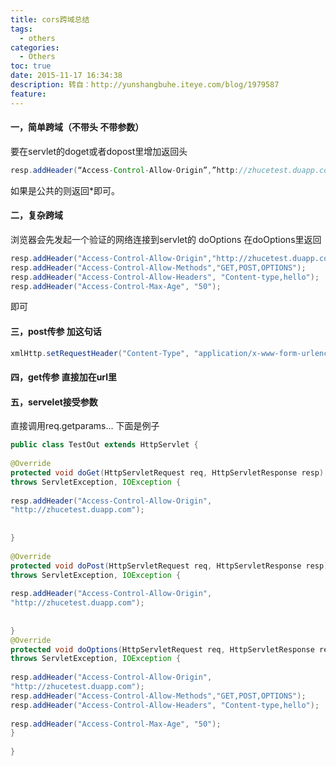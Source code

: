 ```yaml
---
title: cors跨域总结
tags:
  - others
categories:
  - Others
toc: true
date: 2015-11-17 16:34:38
description: 转自：http://yunshangbuhe.iteye.com/blog/1979587
feature:
---
```


#### 一，简单跨域（不带头 不带参数）
要在servlet的doget或者dopost里增加返回头
``` java
resp.addHeader(“Access-Control-Allow-Origin”,”http://zhucetest.duapp.com“); 
```
如果是公共的则返回*即可。

#### 二，复杂跨域

浏览器会先发起一个验证的网络连接到servlet的 doOptions 在doOptions里返回
``` java
resp.addHeader("Access-Control-Allow-Origin","http://zhucetest.duapp.com");
resp.addHeader("Access-Control-Allow-Methods","GET,POST,OPTIONS"); 
resp.addHeader("Access-Control-Allow-Headers", "Content-type,hello");
resp.addHeader("Access-Control-Max-Age", "50");
```
即可
<!-- more -->
#### 三，post传参 加这句话
``` java
xmlHttp.setRequestHeader("Content-Type", "application/x-www-form-urlencoded");
```
#### 四，get传参 直接加在url里

#### 五，servelet接受参数

直接调用req.getparams…
下面是例子
``` java
public class TestOut extends HttpServlet {
 
@Override
protected void doGet(HttpServletRequest req, HttpServletResponse resp)
throws ServletException, IOException {
 
resp.addHeader("Access-Control-Allow-Origin",
"http://zhucetest.duapp.com");
 
 
}
 
@Override
protected void doPost(HttpServletRequest req, HttpServletResponse resp)
throws ServletException, IOException {
 
resp.addHeader("Access-Control-Allow-Origin",
"http://zhucetest.duapp.com");
 
 
}
@Override
protected void doOptions(HttpServletRequest req, HttpServletResponse resp)
throws ServletException, IOException {
 
resp.addHeader("Access-Control-Allow-Origin",
"http://zhucetest.duapp.com");
resp.addHeader("Access-Control-Allow-Methods","GET,POST,OPTIONS"); 
resp.addHeader("Access-Control-Allow-Headers", "Content-type,hello");
 
resp.addHeader("Access-Control-Max-Age", "50");
}
 
}
```
